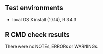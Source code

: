 ## Test environments
* local OS X install (10.14), R 3.4.3

## R CMD check results
There were no NOTEs, ERRORs or WARNINGs. 

